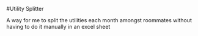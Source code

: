 #Utility Splitter

A way for me to split the utilities each month amongst roommates without having to do it manually in an excel sheet